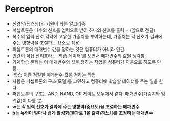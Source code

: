 # Perceptron

- 신경망(딥러닝)의 기원이 되는 알고리즘
- 퍼셉트론은 다수의 신호를 입력으로 받아 하나의 신호를 출력 = (앞으로 전달)
- 복수의 입력 신호 각각에 고유한 가중치를 부여하는데, 가중치는 각 신호가 결과에 주는 영향력을 조절하는 요소로 작용.
- 퍼셉트론의 매개변수 값을 정하는 것은 컴퓨터가 아니라 인간.
- 인간이 직접 진리표라는 '학습 데이터'를 보면서 매개변수의 값을 생각함.
- 기계학습 문제는 이 매개변수의 값을 정하는 작업을  컴퓨터가 자동으로 하도록 만듦.
- '학습'이란 적절한 매개변수 값을 정하는 작업
- 사람은 퍼셉트론의 구조(모델)를 고민하고 컴퓨터에 학습할 데이터를 주는 일을 한다.
- 퍼셉트론의 구조는 AND, NAND, OR 게이트 모두에서 같다. 매개변수(가중치와 임계값)이 다를 뿐.
- **w는 각 입력 신호가 결과에 주는 영향력(중요도)을 조절하는 매개변수**
- **b는 뉴런이 얼마나 쉽게 활성화(결과로 1을 출력)하느냐를 조정하는 매개변수**